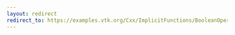 ```yaml
---
layout: redirect
redirect_to: https://examples.vtk.org/Cxx/ImplicitFunctions/BooleanOperationImplicitFunctions/
---
```


